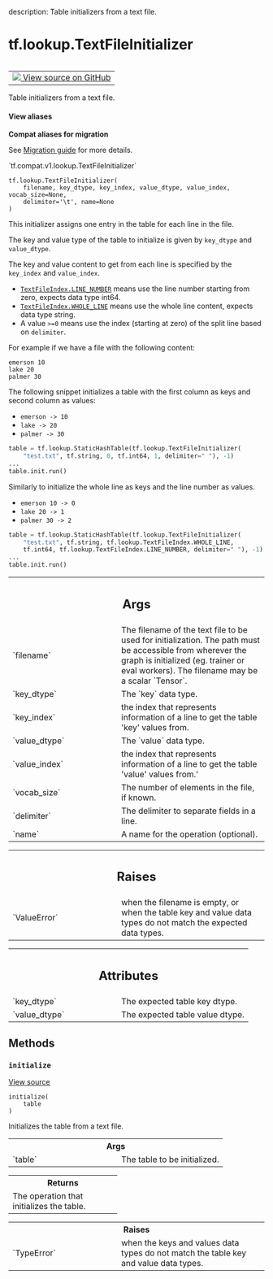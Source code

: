 description: Table initializers from a text file.

<div itemscope itemtype="http://developers.google.com/ReferenceObject">
<meta itemprop="name" content="tf.lookup.TextFileInitializer" />
<meta itemprop="path" content="Stable" />
<meta itemprop="property" content="__init__"/>
<meta itemprop="property" content="initialize"/>
</div>

# tf.lookup.TextFileInitializer

<!-- Insert buttons and diff -->

<table class="tfo-notebook-buttons tfo-api nocontent" align="left">
<td>
  <a target="_blank" href="https://github.com/tensorflow/tensorflow/blob/r2.3/tensorflow/python/ops/lookup_ops.py#L551-L729">
    <img src="https://www.tensorflow.org/images/GitHub-Mark-32px.png" />
    View source on GitHub
  </a>
</td>
</table>



Table initializers from a text file.

<section class="expandable">
  <h4 class="showalways">View aliases</h4>
  <p>
<b>Compat aliases for migration</b>
<p>See
<a href="https://www.tensorflow.org/guide/migrate">Migration guide</a> for
more details.</p>
<p>`tf.compat.v1.lookup.TextFileInitializer`</p>
</p>
</section>

<pre class="devsite-click-to-copy prettyprint lang-py tfo-signature-link">
<code>tf.lookup.TextFileInitializer(
    filename, key_dtype, key_index, value_dtype, value_index, vocab_size=None,
    delimiter='\t', name=None
)
</code></pre>



<!-- Placeholder for "Used in" -->

This initializer assigns one entry in the table for each line in the file.

The key and value type of the table to initialize is given by `key_dtype` and
`value_dtype`.

The key and value content to get from each line is specified by
the `key_index` and `value_index`.

* <a href="../../tf/lookup/TextFileIndex.md#LINE_NUMBER"><code>TextFileIndex.LINE_NUMBER</code></a> means use the line number starting from zero,
  expects data type int64.
* <a href="../../tf/lookup/TextFileIndex.md#WHOLE_LINE"><code>TextFileIndex.WHOLE_LINE</code></a> means use the whole line content, expects data
  type string.
* A value `>=0` means use the index (starting at zero) of the split line based
    on `delimiter`.

For example if we have a file with the following content:

```
emerson 10
lake 20
palmer 30
```

The following snippet initializes a table with the first column as keys and
second column as values:

* `emerson -> 10`
* `lake -> 20`
* `palmer -> 30`

```python
table = tf.lookup.StaticHashTable(tf.lookup.TextFileInitializer(
    "test.txt", tf.string, 0, tf.int64, 1, delimiter=" "), -1)
...
table.init.run()
```

Similarly to initialize the whole line as keys and the line number as values.

* `emerson 10 -> 0`
* `lake 20 -> 1`
* `palmer 30 -> 2`

```python
table = tf.lookup.StaticHashTable(tf.lookup.TextFileInitializer(
    "test.txt", tf.string, tf.lookup.TextFileIndex.WHOLE_LINE,
    tf.int64, tf.lookup.TextFileIndex.LINE_NUMBER, delimiter=" "), -1)
...
table.init.run()
```

<!-- Tabular view -->
 <table class="responsive fixed orange">
<colgroup><col width="214px"><col></colgroup>
<tr><th colspan="2"><h2 class="add-link">Args</h2></th></tr>

<tr>
<td>
`filename`
</td>
<td>
The filename of the text file to be used for initialization. The
path must be accessible from wherever the graph is initialized (eg.
trainer or eval workers). The filename may be a scalar `Tensor`.
</td>
</tr><tr>
<td>
`key_dtype`
</td>
<td>
The `key` data type.
</td>
</tr><tr>
<td>
`key_index`
</td>
<td>
the index that represents information of a line to get the
table 'key' values from.
</td>
</tr><tr>
<td>
`value_dtype`
</td>
<td>
The `value` data type.
</td>
</tr><tr>
<td>
`value_index`
</td>
<td>
the index that represents information of a line to get the
table 'value' values from.'
</td>
</tr><tr>
<td>
`vocab_size`
</td>
<td>
The number of elements in the file, if known.
</td>
</tr><tr>
<td>
`delimiter`
</td>
<td>
The delimiter to separate fields in a line.
</td>
</tr><tr>
<td>
`name`
</td>
<td>
A name for the operation (optional).
</td>
</tr>
</table>



<!-- Tabular view -->
 <table class="responsive fixed orange">
<colgroup><col width="214px"><col></colgroup>
<tr><th colspan="2"><h2 class="add-link">Raises</h2></th></tr>

<tr>
<td>
`ValueError`
</td>
<td>
when the filename is empty, or when the table key and value
data types do not match the expected data types.
</td>
</tr>
</table>





<!-- Tabular view -->
 <table class="responsive fixed orange">
<colgroup><col width="214px"><col></colgroup>
<tr><th colspan="2"><h2 class="add-link">Attributes</h2></th></tr>

<tr>
<td>
`key_dtype`
</td>
<td>
The expected table key dtype.
</td>
</tr><tr>
<td>
`value_dtype`
</td>
<td>
The expected table value dtype.
</td>
</tr>
</table>



## Methods

<h3 id="initialize"><code>initialize</code></h3>

<a target="_blank" href="https://github.com/tensorflow/tensorflow/blob/r2.3/tensorflow/python/ops/lookup_ops.py#L688-L714">View source</a>

<pre class="devsite-click-to-copy prettyprint lang-py tfo-signature-link">
<code>initialize(
    table
)
</code></pre>

Initializes the table from a text file.


<!-- Tabular view -->
 <table class="responsive fixed orange">
<colgroup><col width="214px"><col></colgroup>
<tr><th colspan="2">Args</th></tr>

<tr>
<td>
`table`
</td>
<td>
The table to be initialized.
</td>
</tr>
</table>



<!-- Tabular view -->
 <table class="responsive fixed orange">
<colgroup><col width="214px"><col></colgroup>
<tr><th colspan="2">Returns</th></tr>
<tr class="alt">
<td colspan="2">
The operation that initializes the table.
</td>
</tr>

</table>



<!-- Tabular view -->
 <table class="responsive fixed orange">
<colgroup><col width="214px"><col></colgroup>
<tr><th colspan="2">Raises</th></tr>

<tr>
<td>
`TypeError`
</td>
<td>
when the keys and values data types do not match the table
key and value data types.
</td>
</tr>
</table>





